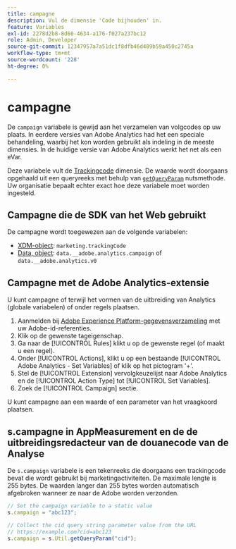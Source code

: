 ```yaml
---
title: campagne
description: Vul de dimensie 'Code bijhouden' in.
feature: Variables
exl-id: 2278d2b8-8d60-4634-a176-f027a237bc12
role: Admin, Developer
source-git-commit: 12347957a7a51dc1f8dfb46d489b59a450c2745a
workflow-type: tm+mt
source-wordcount: '228'
ht-degree: 0%

---
```


# campagne

De `campaign` variabele is gewijd aan het verzamelen van volgcodes op uw plaats. In eerdere versies van Adobe Analytics had het een speciale behandeling, waarbij het kon worden gebruikt als indeling in de meeste dimensies. In de huidige versie van Adobe Analytics werkt het net als een eVar.

Deze variabele vult de [Trackingcode](/help/components/dimensions/tracking-code.md) dimensie. De waarde wordt doorgaans opgehaald uit een queryreeks met behulp van [`getQueryParam`](/help/implement/vars/plugins/getqueryparam.md) nutsmethode. Uw organisatie bepaalt echter exact hoe deze variabele moet worden ingesteld.

## Campagne die de SDK van het Web gebruikt

De campagne wordt toegewezen aan de volgende variabelen:

* [XDM-object](/help/implement/aep-edge/xdm-var-mapping.md): `marketing.trackingCode`
* [Data, object](/help/implement/aep-edge/data-var-mapping.md): `data.__adobe.analytics.campaign` of `data.__adobe.analytics.v0`

## Campagne met de Adobe Analytics-extensie

U kunt campagne of terwijl het vormen van de uitbreiding van Analytics (globale variabelen) of onder regels plaatsen.

1. Aanmelden bij [Adobe Experience Platform-gegevensverzameling](https://experience.adobe.com/data-collection) met uw Adobe-id-referenties.
2. Klik op de gewenste tageigenschap.
3. Ga naar de [!UICONTROL Rules] klikt u op de gewenste regel (of maakt u een regel).
4. Onder [!UICONTROL Actions], klikt u op een bestaande [!UICONTROL Adobe Analytics - Set Variables] of klik op het pictogram &#39;+&#39;.
5. Stel de [!UICONTROL Extension] vervolgkeuzelijst naar Adobe Analytics en de [!UICONTROL Action Type] tot [!UICONTROL Set Variables].
6. Zoek de [!UICONTROL Campaign] sectie.

U kunt campagne aan een waarde of een parameter van het vraagkoord plaatsen.

## s.campagne in AppMeasurement en de de uitbreidingsredacteur van de douanecode van de Analyse

De `s.campaign` variabele is een tekenreeks die doorgaans een trackingcode bevat die wordt gebruikt bij marketingactiviteiten. De maximale lengte is 255 bytes. De waarden langer dan 255 bytes worden automatisch afgebroken wanneer ze naar de Adobe worden verzonden.

```js
// Set the campaign variable to a static value
s.campaign = "abc123";

// Collect the cid query string parameter value from the URL
// https://example.com?cid=abc123
s.campaign = s.Util.getQueryParam("cid");
```
